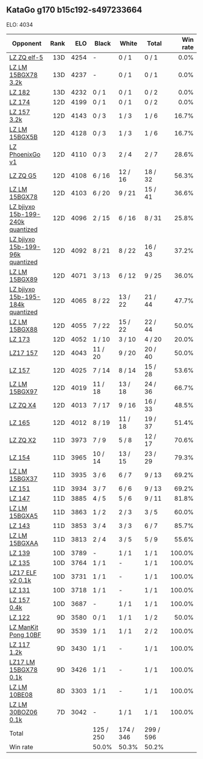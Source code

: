 ## KataGo g170 b15c192-s497233664 ##

ELO: 4034

Opponent | Rank | ELO | Black | White | Total | Win rate
---------|-----:|----:|-------|-------|-------|-------:
[LZ ZQ elf-5](LZ%20ZQ%20elf-5.md) | 13D | 4254 | - | 0 / 1 | 0 / 1 | 0.0%
[LZ LM 15BGX78 3.2k](LZ%20LM%2015BGX78%203.2k.md) | 13D | 4237 | - | 0 / 1 | 0 / 1 | 0.0%
[LZ 182](LZ%20182.md) | 13D | 4232 | 0 / 1 | 0 / 1 | 0 / 2 | 0.0%
[LZ 174](LZ%20174.md) | 12D | 4199 | 0 / 1 | 0 / 1 | 0 / 2 | 0.0%
[LZ 157 3.2k](LZ%20157%203.2k.md) | 12D | 4143 | 0 / 3 | 1 / 3 | 1 / 6 | 16.7%
[LZ LM 15BGX5B](LZ%20LM%2015BGX5B.md) | 12D | 4128 | 0 / 3 | 1 / 3 | 1 / 6 | 16.7%
[LZ PhoenixGo v1](LZ%20PhoenixGo%20v1.md) | 12D | 4110 | 0 / 3 | 2 / 4 | 2 / 7 | 28.6%
[LZ ZQ G5](LZ%20ZQ%20G5.md) | 12D | 4108 | 6 / 16 | 12 / 16 | 18 / 32 | 56.3%
[LZ LM 15BGX78](LZ%20LM%2015BGX78.md) | 12D | 4103 | 6 / 20 | 9 / 21 | 15 / 41 | 36.6%
[LZ bjiyxo 15b-199-240k quantized](LZ%20bjiyxo%2015b-199-240k%20quantized.md) | 12D | 4096 | 2 / 15 | 6 / 16 | 8 / 31 | 25.8%
[LZ bjiyxo 15b-199-96k quantized](LZ%20bjiyxo%2015b-199-96k%20quantized.md) | 12D | 4092 | 8 / 21 | 8 / 22 | 16 / 43 | 37.2%
[LZ LM 15BGX89](LZ%20LM%2015BGX89.md) | 12D | 4071 | 3 / 13 | 6 / 12 | 9 / 25 | 36.0%
[LZ bjiyxo 15b-195-184k quantized](LZ%20bjiyxo%2015b-195-184k%20quantized.md) | 12D | 4065 | 8 / 22 | 13 / 22 | 21 / 44 | 47.7%
[LZ LM 15BGX88](LZ%20LM%2015BGX88.md) | 12D | 4055 | 7 / 22 | 15 / 22 | 22 / 44 | 50.0%
[LZ 173](LZ%20173.md) | 12D | 4052 | 1 / 10 | 3 / 10 | 4 / 20 | 20.0%
[LZ17 157](LZ17%20157.md) | 12D | 4043 | 11 / 20 | 9 / 20 | 20 / 40 | 50.0%
[LZ 157](LZ%20157.md) | 12D | 4025 | 7 / 14 | 8 / 14 | 15 / 28 | 53.6%
[LZ LM 15BGX97](LZ%20LM%2015BGX97.md) | 12D | 4019 | 11 / 18 | 13 / 18 | 24 / 36 | 66.7%
[LZ ZQ X4](LZ%20ZQ%20X4.md) | 12D | 4013 | 7 / 17 | 9 / 16 | 16 / 33 | 48.5%
[LZ 165](LZ%20165.md) | 12D | 4012 | 8 / 19 | 11 / 18 | 19 / 37 | 51.4%
[LZ ZQ X2](LZ%20ZQ%20X2.md) | 11D | 3973 | 7 / 9 | 5 / 8 | 12 / 17 | 70.6%
[LZ 154](LZ%20154.md) | 11D | 3965 | 10 / 14 | 13 / 15 | 23 / 29 | 79.3%
[LZ LM 15BGX37](LZ%20LM%2015BGX37.md) | 11D | 3935 | 3 / 6 | 6 / 7 | 9 / 13 | 69.2%
[LZ 151](LZ%20151.md) | 11D | 3934 | 3 / 7 | 6 / 6 | 9 / 13 | 69.2%
[LZ 147](LZ%20147.md) | 11D | 3885 | 4 / 5 | 5 / 6 | 9 / 11 | 81.8%
[LZ LM 15BGXA5](LZ%20LM%2015BGXA5.md) | 11D | 3863 | 1 / 2 | 2 / 3 | 3 / 5 | 60.0%
[LZ 143](LZ%20143.md) | 11D | 3853 | 3 / 4 | 3 / 3 | 6 / 7 | 85.7%
[LZ LM 15BGXAA](LZ%20LM%2015BGXAA.md) | 11D | 3813 | 2 / 4 | 3 / 5 | 5 / 9 | 55.6%
[LZ 139](LZ%20139.md) | 10D | 3789 | - | 1 / 1 | 1 / 1 | 100.0%
[LZ 135](LZ%20135.md) | 10D | 3764 | 1 / 1 | - | 1 / 1 | 100.0%
[LZ17 ELF v2 0.1k](LZ17%20ELF%20v2%200.1k.md) | 10D | 3731 | 1 / 1 | - | 1 / 1 | 100.0%
[LZ 131](LZ%20131.md) | 10D | 3718 | 1 / 1 | - | 1 / 1 | 100.0%
[LZ 157 0.4k](LZ%20157%200.4k.md) | 10D | 3687 | - | 1 / 1 | 1 / 1 | 100.0%
[LZ 122](LZ%20122.md) | 9D | 3580 | 0 / 1 | 1 / 1 | 1 / 2 | 50.0%
[LZ ManKit Pong 10BF](LZ%20ManKit%20Pong%2010BF.md) | 9D | 3539 | 1 / 1 | 1 / 1 | 2 / 2 | 100.0%
[LZ 117 1.2k](LZ%20117%201.2k.md) | 9D | 3430 | 1 / 1 | - | 1 / 1 | 100.0%
[LZ17 LM 15BGX78 0.1k](LZ17%20LM%2015BGX78%200.1k.md) | 9D | 3426 | 1 / 1 | - | 1 / 1 | 100.0%
[LZ LM 10BE08](LZ%20LM%2010BE08.md) | 8D | 3303 | 1 / 1 | - | 1 / 1 | 100.0%
[LZ LM 30BOZ06 0.1k](LZ%20LM%2030BOZ06%200.1k.md) | 7D | 3042 | - | 1 / 1 | 1 / 1 | 100.0%
Total | | | 125 / 250 | 174 / 346 | 299 / 596 | 
Win rate| | | 50.0% | 50.3% | 50.2% | 
